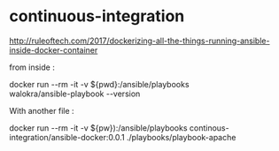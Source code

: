 # continuous-integration

http://ruleoftech.com/2017/dockerizing-all-the-things-running-ansible-inside-docker-container

from inside :

docker run --rm -it -v ${pwd}:/ansible/playbooks \
    walokra/ansible-playbook --version

With another file :

docker run --rm -it -v ${pw}):/ansible/playbooks continous-integration/ansible-docker:0.0.1 ./playbooks/playbook-apache